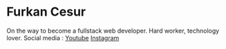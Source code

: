 # Furkan Cesur
On the way to become a fullstack web developer. Hard worker, technology lover.
Social media : [Youtube](https://www.youtube.com/channel/UCFvo0lD9gL3lMGu_nPrMQtw) [Instagram](https://www.instagram.com/codingwithcesur/)
